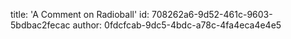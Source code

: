 title: 'A Comment on Radioball'
id: 708262a6-9d52-461c-9603-5bdbac2fecac
author: 0fdcfcab-9dc5-4bdc-a78c-4fa4eca4e4e5
